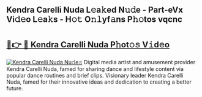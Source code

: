 ## Kendra Carelli Nuda L𝚎a𝚔ed N𝚞𝚍e - Part-eVx Vi𝚍𝚎o L𝚎a𝚔s - H𝚘𝚝 O𝚗𝚕yf𝚊ns P𝚑𝚘tos vqcnc

# <h2><a href="http://kfdrven.oniu.top/?m=Kendra+Carelli+Nuda">🔗👉 🔴 Kendra Carelli Nuda P𝚑ot𝚘𝚜 V𝚒d𝚎o</a></h2>

[![Kendra Carelli Nuda Nu𝚍e𝚜](https://i.imgur.com/0qMVB7G.gif)](http://kfdrven.oniu.top/?m=Kendra+Carelli+Nuda)
Digital media artist and amusement provider Kendra Carelli Nuda, famed for sharing dance and lifestyle content via popular dance routines and brief clips. Visionary leader Kendra Carelli Nuda, famed for their innovative ideas and dedication to creating a better future.  
